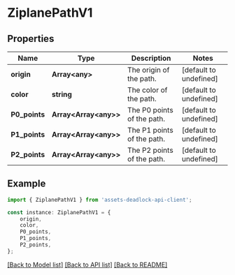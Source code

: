 # ZiplanePathV1


## Properties

Name | Type | Description | Notes
------------ | ------------- | ------------- | -------------
**origin** | **Array&lt;any&gt;** | The origin of the path. | [default to undefined]
**color** | **string** | The color of the path. | [default to undefined]
**P0_points** | **Array&lt;Array&lt;any&gt;&gt;** | The P0 points of the path. | [default to undefined]
**P1_points** | **Array&lt;Array&lt;any&gt;&gt;** | The P1 points of the path. | [default to undefined]
**P2_points** | **Array&lt;Array&lt;any&gt;&gt;** | The P2 points of the path. | [default to undefined]

## Example

```typescript
import { ZiplanePathV1 } from 'assets-deadlock-api-client';

const instance: ZiplanePathV1 = {
    origin,
    color,
    P0_points,
    P1_points,
    P2_points,
};
```

[[Back to Model list]](../README.md#documentation-for-models) [[Back to API list]](../README.md#documentation-for-api-endpoints) [[Back to README]](../README.md)
